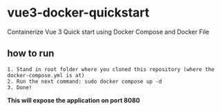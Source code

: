 # vue3-docker-quickstart
Containerize Vue 3 Quick start using Docker Compose and Docker File

## how to run
```
1. Stand in root folder where you cloned this repository (where the docker-compose.yml is at)
2. Run the next command: sudo docker compose up -d
3. Done!
```
**This will expose the application on port 8080**
